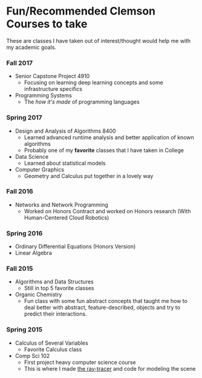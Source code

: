 # Fun/Recommended Clemson Courses to take

These are classes I have taken out of interest/thought would help me with my academic goals.

### Fall 2017

- Senior Capstone Project 4910
  - Focusing on learning deep learning concepts and some infrastructure specifics
- Programming Systems
  - The *how it's made* of programming languages

### Spring 2017

- Design and Analysis of Algorithms 8400
  - Learned advanced runtime analysis and better application of known algorithms
  - Probably one of my **favorite** classes that I have taken in College
- Data Science
  - Learned about statistical models
- Computer Graphics
  - Geometry and Calculus put together in a lovely way

### Fall 2016

- Networks and Network Programming
  - Worked on Honors Contract and worked on Honors research (With Human-Centered Cloud Robotics)

### Spring 2016

- Ordinary Differential Equations (Honors Version)
- Linear Algebra

### Fall 2015

- Algorithms and Data Structures
  - Still in top 5 favorite classes
- Organic Chemistry
  - Fun class with some fun abstract concepts that taught me how to deal better with abstract, feature-described, objects and try to predict their interactions.

### Spring 2015

- Calculus of Several Variables
  - Favorite Calculus class
- Comp Sci 102
  - First project heavy computer science course
  - This is where I made [the ray-tracer](#/school_work/2015_Spring_|_102_RayTracer) and code for modeling the scene